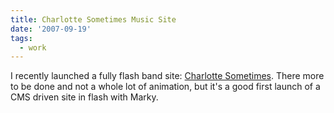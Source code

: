 ```yaml
---
title: Charlotte Sometimes Music Site
date: '2007-09-19'
tags:
  - work
---
```


I recently launched a fully flash band site: [Charlotte Sometimes](https://www.charlottesometimesmusic.com). There more to be done and not a whole lot of animation, but it's a good first launch of a CMS driven site in flash with Marky.
